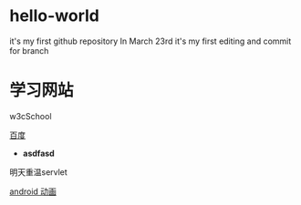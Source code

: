 # hello-world
it's my first github repository In March 23rd
it's my first editing and commit for branch

# 学习网站<br>
w3cSchool


[百度](http://www.baidu.com)<br>

* **asdfasd**

明天重温servlet

[android 动画](https://github.com/sd6352051/NiftyNotification)
